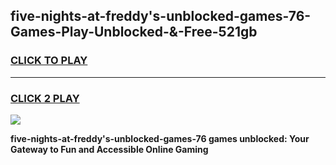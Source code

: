 
## five-nights-at-freddy's-unblocked-games-76-Games-Play-Unblocked-&-Free-521gb
<h3>
<a href="https://premium76.site?title=five-nights-at-freddy's-unblocked-games-76&ref=24A">CLICK TO PLAY</a></h3>
<hr>

<h3>
<a href="https://premium76.site?title=five-nights-at-freddy's-unblocked-games-76&ref=24A">CLICK 2 PLAY</a>
  
</h3>

<a href="https://premium76.site?title=five-nights-at-freddy's-unblocked-games-76&ref=24A"><img src="https://clearcache.store/games.png"></a>


**five-nights-at-freddy's-unblocked-games-76 games unblocked: Your Gateway to Fun and Accessible Online Gaming**

